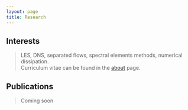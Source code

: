```yaml
---
layout: page
title: Research
---
```

## Interests
> LES, DNS, separated flows, spectral elements methods, numerical dissipation.  
> Curriculum vitae can be found in the [about]({{site.url}}/about/) page.

## Publications
> Coming soon
